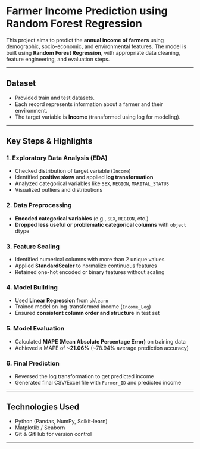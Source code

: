 # Farmer Income Prediction using Random Forest Regression

This project aims to predict the **annual income of farmers** using demographic, socio-economic, and environmental features. The model is built using **Random Forest Regression**, with appropriate data cleaning, feature engineering, and evaluation steps.

---

## Dataset

- Provided train and test datasets.
- Each record represents information about a farmer and their environment.
- The target variable is **Income** (transformed using log for modeling).

---

## Key Steps & Highlights

### 1. Exploratory Data Analysis (EDA)
- Checked distribution of target variable (`Income`)
- Identified **positive skew** and applied **log transformation**
- Analyzed categorical variables like `SEX`, `REGION`, `MARITAL_STATUS`
- Visualized outliers and distributions

### 2. Data Preprocessing
- **Encoded categorical variables** (e.g., `SEX`, `REGION`, etc.)
- **Dropped less useful or problematic categorical columns** with `object` dtype

### 3. Feature Scaling
- Identified numerical columns with more than 2 unique values
- Applied **StandardScaler** to normalize continuous features
- Retained one-hot encoded or binary features without scaling

### 4. Model Building
- Used **Linear Regression** from `sklearn`
- Trained model on log-transformed income (`Income_Log`)
- Ensured **consistent column order and structure** in test set

### 5. Model Evaluation
- Calculated **MAPE (Mean Absolute Percentage Error)** on training data
- Achieved a MAPE of **~21.06%** (~78.94% average prediction accuracy)

### 6. Final Prediction
- Reversed the log transformation to get predicted income
- Generated final CSV/Excel file with `Farmer_ID` and predicted income

---

##  Technologies Used

- Python (Pandas, NumPy, Scikit-learn)
- Matplotlib / Seaborn 
- Git & GitHub for version control

---






